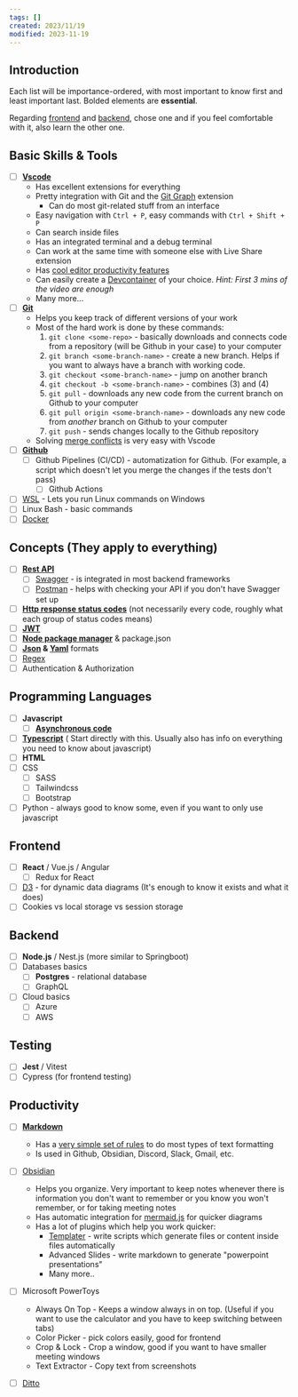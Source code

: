 ```yaml
---
tags: []
created: 2023/11/19
modified: 2023-11-19
---
```

## Introduction

Each list will be importance-ordered, with most important to know first and least important last. Bolded elements are **essential**.

Regarding [frontend](#Frontend) and [backend](#Backend), chose one and if you feel comfortable with it, also learn the other one.
## Basic Skills & Tools

- [ ] **[Vscode](https://code.visualstudio.com/)**
	- Has excellent extensions for everything
	- Pretty integration with Git and the [Git Graph](https://marketplace.visualstudio.com/items?itemName=mhutchie.git-graph) extension
		- Can do most git-related stuff from an interface
	- Easy navigation with `Ctrl + P`, easy commands with `Ctrl + Shift + P`
	- Can search inside files
	- Has an integrated terminal and a debug terminal
	- Can work at the same time with someone else with Live Share extension
	- Has [cool editor productivity features](https://code.visualstudio.com/docs/editor/codebasics)
	- Can easily create a [Devcontainer](https://www.youtube.com/watch?v=Fc6TAahZ1Pk) of your choice. *Hint: First 3 mins of the video are enough*
	- Many more...
- [ ] **[Git](https://git-scm.com/)**
	- Helps you keep track of different versions of your work
	- Most of the hard work is done by these commands:
		1. `git clone <some-repo>` - basically downloads and connects code from a repository (will be Github in your case) to your computer
		2. `git branch <some-branch-name>` - create a new branch. Helps if you want to always have a branch with working code.
		3. `git checkout <some-branch-name>` - jump on another branch
		4. `git checkout -b <some-branch-name>` - combines (3) and (4)
		5. `git pull` - downloads any new code from the current branch on Github to your computer
		6. `git pull origin <some-branch-name>` - downloads any new code from *another* branch on Github to your computer
		7. `git push` - sends changes locally to the Github repository
	- Solving [merge conflicts](https://www.youtube.com/watch?v=QmKdodJU-js) is very easy with Vscode
- [ ] **[Github](https://github.com/)**
	- [ ] Github Pipelines (CI/CD) - automatization for Github. (For example, a script which doesn't let you merge the changes if the tests don't pass)
		- [ ] Github Actions
- [ ] [WSL](https://learn.microsoft.com/en-us/windows/wsl/install) - Lets you run Linux commands on Windows
- [ ] Linux Bash - basic commands
- [ ] [Docker](https://www.youtube.com/watch?v=gAkwW2tuIqE)
## Concepts (They apply to everything)

- [ ] [**Rest API**](https://www.youtube.com/watch?v=-MTSQjw5DrM)
	- [ ] [Swagger](https://swagger.io/) - is integrated in most backend frameworks
	- [ ] [Postman](https://www.postman.com/) - helps with checking your API if you don't have Swagger set up 
- [ ] [**Http response status codes**](https://developer.mozilla.org/en-US/docs/Web/HTTP/Status) (not necessarily every code, roughly what each group of status codes means)
- [ ] **[JWT](https://jwt.io/)**
- [ ] **[Node package manager](https://www.npmjs.com/)** & package.json
- [ ] **[Json](https://www.youtube.com/watch?v=iiADhChRriM) & [Yaml](https://www.youtube.com/watch?v=0fbnyS_lHW4)** formats
- [ ] [Regex](https://regex101.com/)
- [ ] Authentication & Authorization
## Programming Languages

- [ ] **Javascript**
	- [ ] **[Asynchronous code](https://javascript.info/async)**
- [ ] [**Typescript**](https://www.youtube.com/watch?v=zQnBQ4tB3ZA) ( Start directly with this. Usually also has info on everything you need to know about javascript)
- [ ] **HTML**
- [ ] CSS
	- [ ] SASS
	- [ ] Tailwindcss
	- [ ] Bootstrap
- [ ] Python - always good to know some, even if you want to only use javascript
## Frontend

- [ ] **React** / Vue.js / Angular
	- [ ] Redux for React
- [ ] [D3](https://d3js.org/) - for dynamic data diagrams (It's enough to know it exists and what it does)
- [ ] Cookies vs local storage vs session storage
## Backend
 - [ ] **Node.js** / Nest.js (more similar to Springboot)
 - [ ] Databases basics
	 - [ ] **Postgres** - relational database
	 - [ ] GraphQL
 - [ ] Cloud basics
	 - [ ] Azure
	 - [ ] AWS
## Testing

- [ ] **Jest** / Vitest
- [ ] Cypress (for frontend testing)
## Productivity

- [ ] **[Markdown](https://www.markdownguide.org/getting-started/)** 
	- Has a [very simple set of rules](https://www.markdownguide.org/cheat-sheet/) to do most types of text formatting
	- Is used in Github, Obsidian, Discord, Slack, Gmail, etc.
- [ ] [Obsidian](https://obsidian.md/)
	- Helps you organize. Very important to keep notes whenever there is information you don't want to remember or you know you won't remember, or for taking meeting notes
	- Has automatic integration for [mermaid.js](https://mermaid.live/) for quicker diagrams
	- Has a lot of plugins which help you work quicker:
		- [Templater](https://silentvoid13.github.io/Templater/introduction.html) - write scripts which generate files or content inside files automatically
		- Advanced Slides - write markdown to generate "powerpoint presentations"
		- Many more..
- [ ] Microsoft PowerToys
	- Always On Top - Keeps a window always in on top. (Useful if you want to use the calculator and you have to keep switching between tabs)
	- Color Picker - pick colors easily, good for frontend
	- Crop & Lock - Crop a window, good if you want to have smaller meeting windows
	- Text Extractor - Copy text from screenshots
- [ ] [Ditto](https://ditto-cp.sourceforge.io/)


